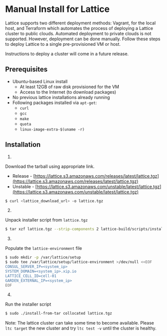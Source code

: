 # Manual Install for Lattice

Lattice supports two different deployment methods: Vagrant, for the local host, and Terraform which automates the process of deploying a Lattice cluster to public clouds. Automated deployment to private clouds is not supported. However, deployment can be done manually. Follow these steps to deploy Lattice to a single pre-provisioned VM or host.

Instructions to deploy a cluster will come in a future release.

## Prerequisites

* Ubuntu-based Linux install
  - At least 12GB of raw disk provisioned for the VM
  - Access to the Internet (to download packages)
* No previous lattice installations already running
* Following packages installed via `apt-get`:
  - `curl`
  - `gcc`
  - `make`
  - `quota`
  - `linux-image-extra-$(uname -r)`

## Installation

1) 
Download the tarball using appropriate link.

- Release - [https://lattice.s3.amazonaws.com/releases/latest/lattice.tgz](https://lattice.s3.amazonaws.com/releases/latest/lattice.tgz)
- Unstable - [https://lattice.s3.amazonaws.com/unstable/latest/lattice.tgz](https://lattice.s3.amazonaws.com/unstable/latest/lattice.tgz)


```bash
$ curl <lattice_download_url> -o lattice.tgz
```

2)
Unpack installer script from `lattice.tgz`

```bash
$ tar xzf lattice.tgz --strip-components 2 lattice-build/scripts/install-from-tar
```

3)
Populate the `lattice-environment` file

```bash
$ sudo mkdir -p /var/lattice/setup
$ sudo tee /var/lattice/setup/lattice-environment >/dev/null <<EOF
CONSUL_SERVER_IP=<system_ip>
SYSTEM_DOMAIN=<system_ip>.xip.io
LATTICE_CELL_ID=cell-01
GARDEN_EXTERNAL_IP=<system_ip>
EOF
```

4) 
Run the installer script

```bash
$ sudo ./install-from-tar collocated lattice.tgz
```

Note: The lattice cluster can take some time to become available.  Please `ltc target` the new cluster and try `ltc test -v` until the cluster is healthy.
